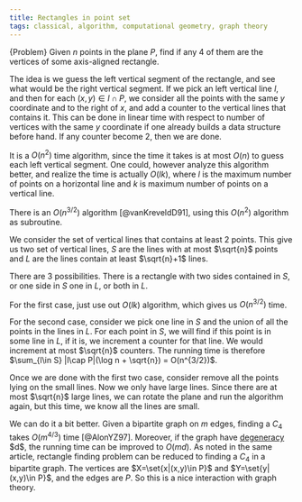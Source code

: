 ```yaml
---
title: Rectangles in point set
tags: classical, algorithm, computational geometry, graph theory
---
```


{Problem}
    Given $n$ points in the plane $P$, find if any $4$ of them are the vertices of some axis-aligned rectangle.

The idea is we guess the left vertical segment of the rectangle, and see what would be the right vertical segment. If we pick an left vertical line $l$, and then for each $(x,y)\in l\cap P$, we consider all the points with the same $y$ coordinate and to the right of $x$, and add a counter to the vertical lines that contains it. This can be done in linear time with respect to number of vertices with the same $y$ coordinate if one already builds a data structure before hand. If any counter become $2$, then we are done. 

It is a $O(n^2)$ time algorithm, since the time it takes is at most $O(n)$ to guess each left vertical segment. One could, however analyze this algorithm better, and realize the time is actually $O(lk)$, where $l$ is the maximum number of points on a horizontal line and $k$ is maximum number of points on a vertical line.

There is an $O(n^{3/2})$ algorithm [@vanKreveldD91], using this $O(n^2)$ algorithm as subroutine.

We consider the set of vertical lines that contains at least $2$ points. This give us two set of vertical lines, $S$ are the lines with at most $\sqrt{n}$ points and $L$ are the lines contain at least $\sqrt{n}+1$ lines.

There are 3 possibilities. There is a rectangle with two sides contained in $S$, or one side in $S$ one in $L$, or both in $L$.

For the first case, just use out $O(lk)$ algorithm, which gives us $O(n^{3/2})$ time.

For the second case, consider we pick one line in $S$ and the union of all the points in the lines in $L$. For each point in $S$, we will find if this point is in some line in $L$, if it is, we increment a counter for that line. We would increment at most $\sqrt{n}$ counters. The running time is therefore $\sum_{l\in S} |l\cap P|(\log n + \sqrt{n}) = O(n^{3/2})$.

Once we are done with the first two case, consider remove all the points lying on the small lines. Now we only have large lines. Since there are at most $\sqrt{n}$ large lines, we can rotate the plane and run the algorithm again, but this time, we know all the lines are small.

We can do it a bit better. Given a bipartite graph on $m$ edges, finding a $C_4$ takes $O(m^{4/3})$ time [@AlonYZ97]. Moreover, if the graph have [degeneracy](https://en.wikipedia.org/wiki/Degeneracy_(graph_theory)) $d$, the running time can be improved to $O(md)$.
As noted in the same article, rectangle finding problem can be reduced to finding a $C_4$ in a bipartite graph. The vertices are $X=\set{x|(x,y)\in P}$ and $Y=\set{y|(x,y)\in P}$, and the edges are $P$. So this is a nice interaction with graph theory. 

